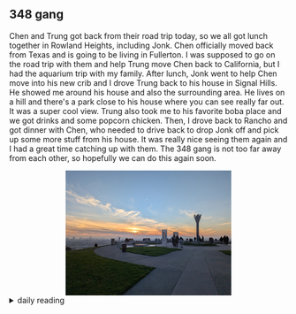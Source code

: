 ## 348 gang

Chen and Trung got back from their road trip today, so we all got lunch together in Rowland Heights, including Jonk. Chen officially moved back from Texas and is going to be living in Fullerton. I was supposed to go on the road trip with them and help Trung move Chen back to California, but I had the aquarium trip with my family. After lunch, Jonk went to help Chen move into his new crib and I drove Trung back to his house in Signal Hills. He showed me around his house and also the surrounding area. He lives on a hill and there's a park close to his house where you can see really far out. It was a super cool view. Trung also took me to his favorite boba place and we got drinks and some popcorn chicken. Then, I drove back to Rancho and got dinner with Chen, who needed to drive back to drop Jonk off and pick up some more stuff from his house. It was really nice seeing them again and I had a great time catching up with them. The 348 gang is not too far away from each other, so hopefully we can do this again soon.

<img src="/images/2025/2025-01/2025-01-02-348-gang/hilltop-park.jpg" alt="photo of Hilltop Park" width="300" style="display: block; margin: auto;">

<details markdown="1">
<summary>daily reading</summary>

| {{ page.date | date: "%B %-d, %Y" }} |
| :-------------: |
| [Josh. 5:1–6:5; Ps. 132–134; Isa. 65; Matt. 13]({% link _Bible/Bible-year-1.md %}) |
| [BC 10-11; HC 27-28; CD I: Rej. 4-6]({% link _three_forms/three-forms-month-1.md %}) |
| [The Apostles' Creed](https://threeforms.org/the-apostles-creed/) |

</details>